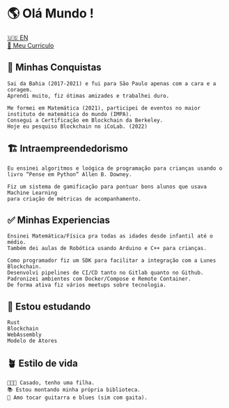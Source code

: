 # 🌎 Olá Mundo !

[🇺🇸 EN](README-en.md)<br>
[📃 Meu Curriculo](https://github.com/olivmath/olivmath/raw/main/cv/cv.pdf)

## 🏁 Minhas Conquistas

```
Sai da Bahia (2017-2021) e fui para São Paulo apenas com a cara e a coragem.
Aprendi muito, fiz ótimas amizades e trabalhei duro.

Me formei em Matemática (2021), participei de eventos no maior instituto de matemática do mundo (IMPA).
Consegui a Certificação em Blockchain da Berkeley.
Hoje eu pesquiso Blockchain no iCoLab. (2022)
```

## 🏗 Intraempreendedorismo

```
Eu ensinei algoritmos e loógica de programação para crianças usando o livro “Pense em Python” Allen B. Downey.

Fiz um sistema de gamificação para pontuar bons alunos que usava Machine Learning
para criação de métricas de acompanhamento.
```

## ✅ Minhas Experiencias

```
Ensinei Matemática/Física pra todas as idades desde infantil até o médio.
Também dei aulas de Robótica usando Arduino e C++ para crianças.

Como programador fiz um SDK para facilitar a integração com a Lunes Blockchain.
Desenvolvi pipelines de CI/CD tanto no Gitlab quanto no Github.
Padronizei ambientes com Docker/Compose e Remote Container.
De forma ativa fiz vários meetups sobre tecnologia.
```

## 🚀 Estou estudando

```
Rust
Blockchain
WebAssembly
Modelo de Atores
```

## 🪴 Estilo de vida

```
👨‍👩‍👧 Casado, tenho uma filha.
📚 Estou montando minha própria biblioteca.
🎸 Amo tocar guitarra e blues (sim com gaita).
```
